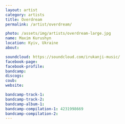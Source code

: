 ```yaml
---
layout: artist
category: artists
title: Overdream
permalink: /artist/overdream/

photo: /assets/img/artists/overdream-large.jpg
name: Maxim Kurushyn
location: Kyiv, Ukraine
about: 

soundcloud: https://soundcloud.com/irukanji-music/
facebook-page: 
facebook-profile: 
bandcamp: 
discogs: 
coub: 
website: 

bandcamp-track-1: 
bandcamp-track-2: 
bandcamp-album-1: 
bandcamp-compilation-1: 4231998669
bandcamp-compilation-2: 
---
```



